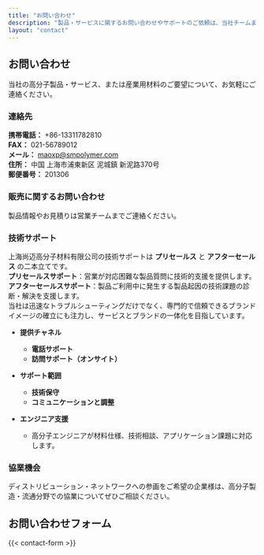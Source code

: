 ```yaml
---
title: "お問い合わせ"
description: "製品・サービスに関するお問い合わせやサポートのご依頼は、当社チームまでご連絡ください。"
layout: "contact"
---
```


## お問い合わせ

当社の高分子製品・サービス、または産業用材料のご要望について、お気軽にご連絡ください。

### 連絡先

**携帯電話：** +86-13311782810  
**FAX：** 021-56789012  
**メール：** <maoxp@smpolymer.com>  
**住所：** 中国 上海市浦東新区 泥城鎮 新泥路370号  
**郵便番号：** 201306  

### 販売に関するお問い合わせ

製品情報やお見積りは営業チームまでご連絡ください。

### 技術サポート

上海尚迈高分子材料有限公司の技術サポートは **プリセールス** と **アフターセールス** の二本立てです。  
**プリセールスサポート**：営業が対応困難な製品質問に技術的支援を提供します。  
**アフターセールスサポート**：製品ご利用中に発生する製品起因の技術課題の診断・解決を支援します。  
当社は迅速なトラブルシューティングだけでなく、専門的で信頼できるブランドイメージの確立にも注力し、サービスとブランドの一体化を目指しています。

- **提供チャネル**
  - **電話サポート**
  - **訪問サポート（オンサイト）**

- **サポート範囲**
  - **技術保守**
  - **コミュニケーションと調整**

- **エンジニア支援**
  - 高分子エンジニアが材料仕様、技術相談、アプリケーション課題に対応します。

### 協業機会

ディストリビューション・ネットワークへの参画をご希望の企業様は、高分子製造・流通分野での協業についてぜひご相談ください。

## お問い合わせフォーム

{{< contact-form >}}
